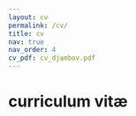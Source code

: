 ```yaml
---
layout: cv
permalink: /cv/
title: cv
nav: true
nav_order: 4
cv_pdf: cv_djambov.pdf
---
```


# curriculum vitæ
